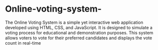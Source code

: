 # Online-voting-system-
The Online Voting System is a simple yet interactive web application developed using HTML, CSS, and JavaScript. It is designed to simulate a voting process for educational and demonstration purposes. This system allows voters to vote for their preferred candidates and displays the vote count in real-time
